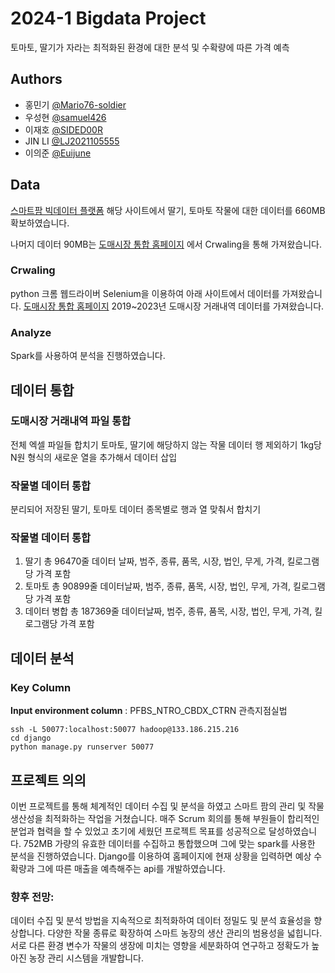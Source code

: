 # 2024-1 Bigdata Project

토마토, 딸기가 자라는 최적화된 환경에 대한 분석 및 수확량에 따른 가격 예측

## Authors

- 홍민기 [@Mario76-soldier](https://github.com/Mario76-soldier)
- 우성현 [@samuel426](https://github.com/samuel426)
- 이재호 [@SIDED00R](https://github.com/SIDED00R)
- JIN LI [@LJ2021105555](https://github.com/LJ2021105555)
- 이의준 [@Euijune](https://github.com/Euijune)

## Data

[스마트팜 빅데이터 플랫폼](https://www.n-farm.kr/dataproduct?page=0&sort=issued&limit=15&category=[%2233%22])
해당 사이트에서 딸기, 토마토 작물에 대한 데이터를 660MB 확보하였습니다.

나머지 데이터 90MB는
[도매시장 통합 홈페이지](https://at.agromarket.kr/domeinfo/smallTrade.do) 에서
Crwaling을 통해 가져왔습니다.

### Crwaling

python 크롬 웹드라이버 Selenium을 이용하여 아래 사이트에서 데이터를 가져왔습니다.
[도매시장 통합 홈페이지](https://at.agromarket.kr/domeinfo/smallTrade.do)
2019~2023년 도매시장 거래내역 데이터를 가져왔습니다.

### Analyze

Spark를 사용하여 분석을 진행하였습니다.

## 데이터 통합

### 도매시장 거래내역 파일 통합

전체 엑셀 파일들 합치기
토마토, 딸기에 해당하지 않는 작물 데이터 행 제외하기
1kg당 N원 형식의 새로운 열을 추가해서 데이터 삽입

### 작물별 데이터 통합

분리되어 저장된 딸기, 토마토 데이터 종목별로 행과 열 맞춰서 합치기

### 작물별 데이터 통합

1. 딸기 총 96470줄 데이터 날짜, 범주, 종류, 품목, 시장, 법인, 무게, 가격, 킬로그램당 가격 포함 
2. 토마토 총 90899줄 데이터날짜, 범주, 종류, 품목, 시장, 법인, 무게, 가격, 킬로그램당 가격 포함 
3. 데이터 병합 총 187369줄 데이터날짜, 범주, 종류, 품목, 시장, 법인, 무게, 가격, 킬로그램당 가격 포함

## 데이터 분석

### Key Column

**Input environment column** :
PFBS_NTRO_CBDX_CTRN 관측지점실법
```
ssh -L 50077:localhost:50077 hadoop@133.186.215.216
cd django
python manage.py runserver 50077
```

## 프로젝트 의의

이번 프로젝트를 통해 체계적인 데이터 수집 및 분석을 하였고 스마트 팜의 관리 및 작물 생산성을 최적화하는 작업을 거쳤습니다.
매주 Scrum 회의를 통해 부원들이 합리적인 분업과 협력을 할 수 있었고 초기에 세웠던 프로젝트 목표를 성공적으로 달성하였습니다.
752MB 가량의 유효한 데이터를 수집하고 통합했으며 그에 맞는 spark를 사용한 분석을 진행하였습니다.
Django를 이용하여 홈페이지에 현재 상황을 입력하면 예상 수확량과 그에 따른 매출을 예측해주는 api를 개발하였습니다.

### 향후 전망:

데이터 수집 및 분석 방법을 지속적으로 최적화하여 데이터 정밀도 및 분석 효율성을 향상합니다.
다양한 작물 종류로 확장하여 스마트 농장의 생산 관리의 범용성을 넓힙니다.
서로 다른 환경 변수가 작물의 생장에 미치는 영향을 세분화하여 연구하고 정확도가 높아진 농장 관리 시스템을 개발합니다.
